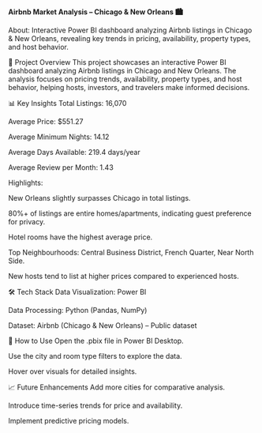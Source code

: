 **Airbnb Market Analysis – Chicago & New Orleans 🏙️**

About: Interactive Power BI dashboard analyzing Airbnb listings in Chicago & New Orleans, revealing key trends in pricing, availability, property types, and host behavior.

📌 Project Overview
This project showcases an interactive Power BI dashboard analyzing Airbnb listings in Chicago and New Orleans.
The analysis focuses on pricing trends, availability, property types, and host behavior, helping hosts, investors, and travelers make informed decisions.

📊 Key Insights
Total Listings: 16,070

Average Price: $551.27

Average Minimum Nights: 14.12

Average Days Available: 219.4 days/year

Average Review per Month: 1.43

Highlights:

New Orleans slightly surpasses Chicago in total listings.

80%+ of listings are entire homes/apartments, indicating guest preference for privacy.

Hotel rooms have the highest average price.

Top Neighbourhoods: Central Business District, French Quarter, Near North Side.

New hosts tend to list at higher prices compared to experienced hosts.

🛠 Tech Stack
Data Visualization: Power BI

Data Processing: Python (Pandas, NumPy)

Dataset: Airbnb (Chicago & New Orleans) – Public dataset

🚀 How to Use
Open the .pbix file in Power BI Desktop.

Use the city and room type filters to explore the data.

Hover over visuals for detailed insights.

📈 Future Enhancements
Add more cities for comparative analysis.

Introduce time-series trends for price and availability.

Implement predictive pricing models.


